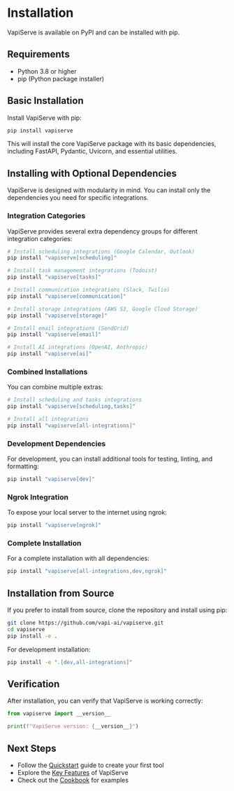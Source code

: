 # Installation

VapiServe is available on PyPI and can be installed with pip.

## Requirements

- Python 3.8 or higher
- pip (Python package installer)

## Basic Installation

Install VapiServe with pip:

```bash
pip install vapiserve
```

This will install the core VapiServe package with its basic dependencies, including FastAPI, Pydantic, Uvicorn, and essential utilities.

## Installing with Optional Dependencies

VapiServe is designed with modularity in mind. You can install only the dependencies you need for specific integrations.

### Integration Categories

VapiServe provides several extra dependency groups for different integration categories:

```bash
# Install scheduling integrations (Google Calendar, Outlook)
pip install "vapiserve[scheduling]"

# Install task management integrations (Todoist)
pip install "vapiserve[tasks]"

# Install communication integrations (Slack, Twilio)
pip install "vapiserve[communication]"

# Install storage integrations (AWS S3, Google Cloud Storage)
pip install "vapiserve[storage]"

# Install email integrations (SendGrid)
pip install "vapiserve[email]"

# Install AI integrations (OpenAI, Anthropic)
pip install "vapiserve[ai]"
```

### Combined Installations

You can combine multiple extras:

```bash
# Install scheduling and tasks integrations
pip install "vapiserve[scheduling,tasks]"

# Install all integrations
pip install "vapiserve[all-integrations]"
```

### Development Dependencies

For development, you can install additional tools for testing, linting, and formatting:

```bash
pip install "vapiserve[dev]"
```

### Ngrok Integration

To expose your local server to the internet using ngrok:

```bash
pip install "vapiserve[ngrok]"
```

### Complete Installation

For a complete installation with all dependencies:

```bash
pip install "vapiserve[all-integrations,dev,ngrok]"
```

## Installation from Source

If you prefer to install from source, clone the repository and install using pip:

```bash
git clone https://github.com/vapi-ai/vapiserve.git
cd vapiserve
pip install -e .
```

For development installation:

```bash
pip install -e ".[dev,all-integrations]"
```

## Verification

After installation, you can verify that VapiServe is working correctly:

```python
from vapiserve import __version__

print(f"VapiServe version: {__version__}")
```

## Next Steps

- Follow the [Quickstart](./quickstart.md) guide to create your first tool
- Explore the [Key Features](./features.md) of VapiServe
- Check out the [Cookbook](../cookbook/index.md) for examples 